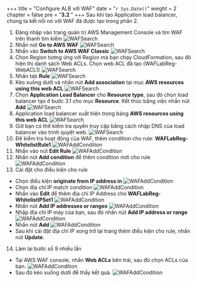 +++
title = "Configure ALB với WAF"
date = "`r Sys.Date()`"
weight = 2
chapter = false
pre = "<b>3.2 </b>"
+++
Sau khi tạo Application load balancer, chúng ta kết nối nó với WAF đã được tạo trong phần 2.
1. Đăng nhập vào trang quản trị AWS Management Console và tìm WAF trên thanh tìm kiếm
![WAFSearch](/images/3-Create-ALB-with-WAF/3-2-Intergate-ALB-WAF/3.2-Intergate-ALB-WAF-1.png)
2. Nhấn nút **Go to AWS WAF**
![WAFSearch](/images/3-Create-ALB-with-WAF/3-2-Intergate-ALB-WAF/3.2-Intergate-ALB-WAF-2.png)
3. Nhấn vào **Switch to AWS WAF Classic** 
![WAFSearch](/images/3-Create-ALB-with-WAF/3-2-Intergate-ALB-WAF/3.2-Intergate-ALB-WAF-3.png)
4. Chọn Region tương ứng với Region mà bạn chạy CloudFormation, sau đó hiện thị danh sách Web ACLs. Chọn web ACL đã tạo (WAFLabReg-WebACL1)
![WAFSearch](/images/3-Create-ALB-with-WAF/3-2-Intergate-ALB-WAF/3.2-Intergate-ALB-WAF-4.png)
5. Nhấn tab **Rule**
![WAFSearch](/images/3-Create-ALB-with-WAF/3-2-Intergate-ALB-WAF/3.2-Intergate-ALB-WAF-5.png)
6. Kéo xuống dưới và nhấn nút **Add association** tại mục **AWS resources using this web ACL**
![WAFSearch](/images/3-Create-ALB-with-WAF/3-2-Intergate-ALB-WAF/3.2-Intergate-ALB-WAF-6.png)
7. Chọn **Application Load Balancer** cho **Resource type**, sau đó chọn load balancer tạo ở bước 3.1 cho mục **Resource**. Kết thúc bằng việc nhấn nút **Add**
![WAFSearch](/images/3-Create-ALB-with-WAF/3-2-Intergate-ALB-WAF/3.2-Intergate-ALB-WAF-7.png)
8. Application load balancer xuất hiện trong bảng **AWS resources using this web ACL**
![WAFSearch](/images/3-Create-ALB-with-WAF/3-2-Intergate-ALB-WAF/3.2-Intergate-ALB-WAF-8.png)
9. Giờ bạn có thể kiểm tra quyền truy cập bằng cách nhập DNS của load balancer vào trình quyệt web.
![WAFSearch](/images/3-Create-ALB-with-WAF/3-2-Intergate-ALB-WAF/3.2-Intergate-ALB-WAF-9.png)
10. Để kiểm tra hoạt động của WAF, thêm condition cho rule: **WAFLabReg-WhitelistRule1**
![WAFAddCondition](/images/3-Create-ALB-with-WAF/3-2-Intergate-ALB-WAF/3.2-Intergate-ALB-WAF-10.png)
11. Nhấn vào nút **Edit Rule**
![WAFAddCondition](/images/3-Create-ALB-with-WAF/3-2-Intergate-ALB-WAF/3.2-Intergate-ALB-WAF-11.png)
12. Nhấn nút **Add condition** để thêm condition mới cho rule
![WAFAddCondition](/images/3-Create-ALB-with-WAF/3-2-Intergate-ALB-WAF/3.2-Intergate-ALB-WAF-12.png)
13. Cài đặt cho điều kiện cho rule
- Chọn điều kiện **originate from IP address in**
![WAFAddCondition](/images/3-Create-ALB-with-WAF/3-2-Intergate-ALB-WAF/3.2-Intergate-ALB-WAF-13.png)
- Chọn địa chỉ IP match condition
![WAFAddCondition](/images/3-Create-ALB-with-WAF/3-2-Intergate-ALB-WAF/3.2-Intergate-ALB-WAF-14.png)
- Nhấn vào **Edit** để thêm địa chỉ IP Address cho **WAFLabReg-WhitelistIPSet1**
![WAFAddCondition](/images/3-Create-ALB-with-WAF/3-2-Intergate-ALB-WAF/3.2-Intergate-ALB-WAF-15.png)
- Nhấn nút **Add IP addresses or ranges**
![WAFAddCondition](/images/3-Create-ALB-with-WAF/3-2-Intergate-ALB-WAF/3.2-Intergate-ALB-WAF-16.png)
- Nhập địa chỉ IP máy của bạn, sau đó nhấn nút **Add IP address or range**
![WAFAddCondition](/images/3-Create-ALB-with-WAF/3-2-Intergate-ALB-WAF/3.2-Intergate-ALB-WAF-17.png)
- Nhấn nút **Add**
![WAFAddCondition](/images/3-Create-ALB-with-WAF/3-2-Intergate-ALB-WAF/3.2-Intergate-ALB-WAF-18.png)
- Sau khi cài đặt địa chỉ IP xong trở lại trang thêm điều kiện cho rule, nhấn nút **Update**.
14. Làm lại bước số 9 nhiều lần
- Tại AWS WAF console, nhấn **Web ACLs** bên trái, sau đó chọn ACLs của bạn.
![WAFAddCondition](/images/3-Create-ALB-with-WAF/3-2-Intergate-ALB-WAF/3.2-Intergate-ALB-WAF-19.png)
- Sau đó kéo xuống dưới để thấy kết quả.
![WAFAddCondition](/images/3-Create-ALB-with-WAF/3-2-Intergate-ALB-WAF/3.2-Intergate-ALB-WAF-20.png)




